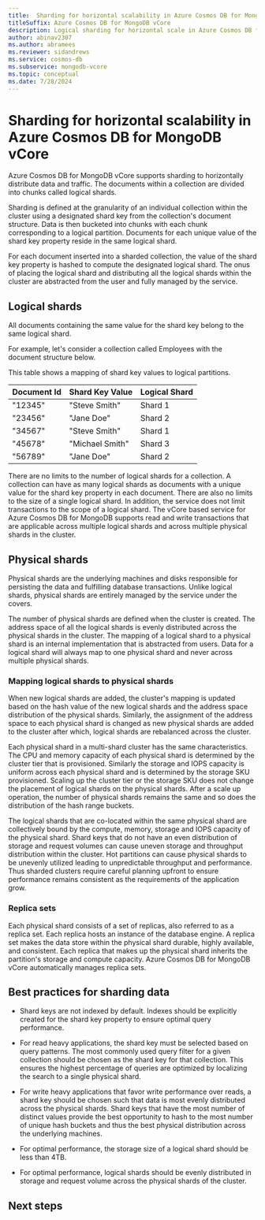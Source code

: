 ```yaml
---
title:  Sharding for horizontal scalability in Azure Cosmos DB for MongoDB vCore
titleSuffix: Azure Cosmos DB for MongoDB vCore
description: Logical sharding for horizontal scale in Azure Cosmos DB for MongoDB vCore.
author: abinav2307
ms.author: abramees
ms.reviewer: sidandrews
ms.service: cosmos-db
ms.subservice: mongodb-vcore
ms.topic: conceptual
ms.date: 7/28/2024
---
```


# Sharding for horizontal scalability in Azure Cosmos DB for MongoDB vCore

Azure Cosmos DB for MongoDB vCore supports sharding to horizontally distribute data and traffic. The documents within a collection are divided into chunks called logical shards. 

Sharding is defined at the granularity of an individual collection within the cluster using a designated shard key from the collection's document structure. Data is then bucketed into chunks with each chunk corresponding to a logical partition. Documents for each unique value of the shard key property reside in the same logical shard. 

For each document inserted into a sharded collection, the value of the shard key property is hashed to compute the designated logical shard. The onus of placing the logical shard and distributing all the logical shards within the cluster are abstracted from the user and fully managed by the service.

## Logical shards
All documents containing the same value for the shard key belong to the same logical shard. 

For example, let's consider a collection called Employees with the document structure below. 

This table shows a mapping of shard key values to logical partitions.

| Document Id | Shard Key Value | Logical Shard |
|-------------|-----------------|-------------- |
| "12345"     | "Steve Smith"   | Shard 1       |
| "23456"     | "Jane Doe"      | Shard 2       | 
| "34567"     | "Steve Smith"   | Shard 1       |
| "45678"     | "Michael Smith" | Shard 3       |
| "56789"     | "Jane Doe"      | Shard 2       |

There are no limits to the number of logical shards for a collection. A collection can have as many logical shards as documents with a unique value for the shard key property in each document. There are also no limits to the size of a single logical shard. In addition, the service does not limit transactions to the scope of a logical shard. The vCore based service for Azure Cosmos DB for MongoDB 
supports read and write transactions that are applicable across multiple logical shards and across multiple physical shards in the cluster.

## Physical shards
Physical shards are the underlying machines and disks responsible for persisting the data and fulfilling database transactions. Unlike logical shards, physical shards are entirely managed by the service under the covers.

The number of physical shards are defined when the cluster is created. The address space of all the logical shards is evenly distributed across the physical shards in the cluster. The mapping of a logical shard to a physical shard is an internal implementation that is abstracted from users. Data for a logical shard will always map to one physical shard and never across multiple physical shards.

### Mapping logical shards to physical shards
When new logical shards are added, the cluster's mapping is updated based on the hash value of the new logical shards and the address space distribution of the physical shards. Similarly, the assignment of the address space to each physical shard is changed as new physical shards are added to the cluster after which, logical shards are rebalanced across the cluster.  

Each physical shard in a multi-shard cluster has the same characteristics. The CPU and memory capacity of each physical shard is determined by the cluster tier that is provisioned. Similarly the storage and IOPS capacity is uniform across each physical shard and is determined by the storage SKU provisioned. Scaling up the cluster tier or the storage SKU does not change the placement of logical shards on the physical shards. After a scale up operation, the number of physical shards remains the same and so does the distribution of the hash range buckets.

The logical shards that are co-located within the same physical shard are collectively bound by the compute, memory, storage and IOPS capacity of the physical shard. Shard keys that do not have an even distribution of storage and request volumes can cause uneven storage and throughput distribution within the cluster. Hot partitions can cause physical shards to be unevenly utilized leading to unpredictable throughput and performance. Thus sharded clusters require careful planning upfront to ensure performance remains consistent as the requirements of the application grow.

### Replica sets
Each physical shard consists of a set of replicas, also referred to as a replica set. Each replica hosts an instance of the database engine. A replica set makes the data store within the physical shard durable, highly available, and consistent. Each replica that makes up the physical shard inherits the partition's storage and compute capacity. Azure Cosmos DB for MongoDB vCore automatically manages replica sets.

## Best practices for sharding data
- Shard keys are not indexed by default. Indexes should be explicitly created for the shard key property to ensure optimal query performance.
  
- For read heavy applications, the shard key must be selected based on query patterns. The most commonly used query filter for a given collection should be chosen as the shard key for that collection. This ensures the highest percentage of queries are optimized by localizing the search to a single physical shard.
  
- For write heavy applications that favor write performance over reads, a shard key should be chosen such that data is most evenly distributed across the physical shards. Shard keys that have the most number of distinct values provide the best opportunity to hash to the most number of unique hash buckets and thus the best physical distribution across the underlying machines.
  
- For optimal performance, the storage size of a logical shard should be less than 4TB.
  
- For optimal performance, logical shards should be evenly distributed in storage and request volume across the physical shards of the cluster.
  

## Next steps

